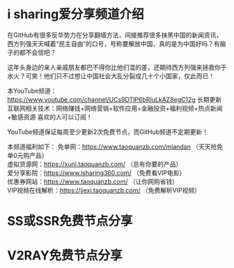 # i sharing爱分享频道介绍
在GitHub有很多反华势力在分享翻墙方法，间接推荐很多抹黑中国的新闻资讯，西方列强天天喊着“民主自由”的口号，号称要解放中国，真的是为中国好吗？有脑子的都不会信吧？

这年头身边的亲人亲戚朋友都巴不得你比他们混的差，还期待西方列强来拯救你于水火？可笑！他们只不过想让中国社会大乱分裂成几十个小国家，仅此而已！

本YouTube频道：https://www.youtube.com/channel/UCs9DTlP6bRIuLkAZ8egC12g 长期更新互联网相关技术：网络赚钱+网络营销+软件应用+金融投资+福利视频+热点新闻+敏感资源
喜欢的人可以订阅！

YouTube频道保证每周至少更新2次免费节点，而GitHub频道不定期更新！

本频道福利如下：
免单网：https://www.taoquanzb.com/miandan （天天抢免单0元购产品）<br>
虚拟货源网：https://xuni.taoquanzb.com/ （总有你要的产品）<br>
爱分享影院：https://www.isharing360.com/ （免费看VIP电影）<br>
优惠券网站：https://www.taoquanzb.com/  （让你网购省钱）<br>
VIP视频在线解析：https://jiexi.taoquanzb.com/  （免费解析VIP视频）<br>

# SS或SSR免费节点分享




# V2RAY免费节点分享
